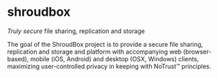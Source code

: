 shroudbox
=========

*Truly secure* file sharing, replication and storage

The goal of the ShroudBox project is to provide a secure file sharing, replication and storage and  platform with accompanying web (browser-based), mobile (iOS, Android) and desktop (OSX, Windows) clients, maximizing user-controlled privacy in keeping with NoTrust™ principles.
